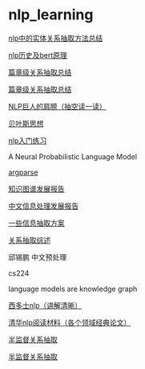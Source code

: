# nlp_learning
[nlp中的实体关系抽取方法总结](https://blog.csdn.net/qq_27590277/article/details/107133347)


[nlp历史及bert原理](https://blog.csdn.net/jiaowoshouzi/article/details/89073944)

[篇章级关系抽取总结](https://blog.csdn.net/eagleuniversityeye/article/details/107455768)

[篇章级关系抽取总结](https://blog.csdn.net/qq_38556984/article/details/108853453)

[NLP巨人的肩膀（抽空读一读）](https://zhuanlan.zhihu.com/p/50443871)

[贝叶斯思想](https://blog.csdn.net/u012845311/article/details/73549585)

[nlp入门练习](https://github.com/FudanNLP/nlp-beginner)

A Neural Probabilistic Language Model

[argparse](https://zhuanlan.zhihu.com/p/56922793)

[知识图谱发展报告](http://cips-upload.bj.bcebos.com/KGDevReport2018.pdf) 

[中文信息处理发展报告](http://cips-upload.bj.bcebos.com/cips2016.pdf)

[一些信息抽取方案](https://blog.csdn.net/u010159842/article/details/110531426)

[关系抽取综述](https://arxiv.org/pdf/2004.03186.pdf)

邱锡鹏 中文预处理

cs224

language models are knowledge graph

[西多士nlp（讲解清晰）](https://www.cnblogs.com/sandwichnlp/)

[清华nlp阅读材料（各个领域经典论文）](https://github.com/thunlp/NLP-THU)

[半监督关系抽取](http://www.davidsbatista.net/assets/documents/publications/breds-emnlp_15.pdf)

[半监督关系抽取](https://www.aclweb.org/anthology/N18-1003.pdf)
